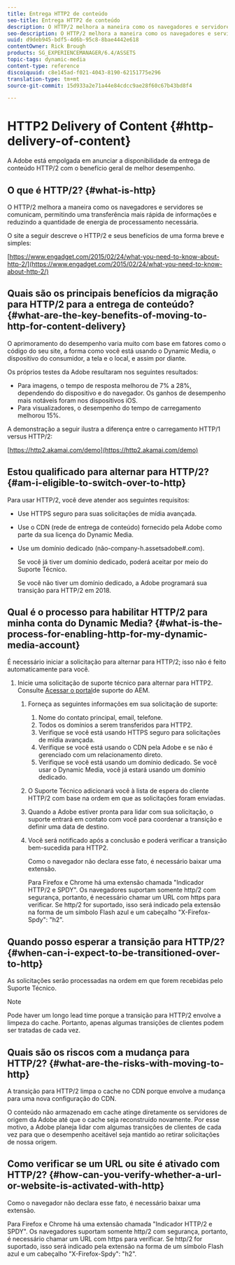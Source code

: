 ```yaml
---
title: Entrega HTTP2 de conteúdo
seo-title: Entrega HTTP2 de conteúdo
description: O HTTP/2 melhora a maneira como os navegadores e servidores se comunicam, permitindo uma transferência mais rápida de informações e reduzindo a quantidade de energia de processamento necessária.
seo-description: O HTTP/2 melhora a maneira como os navegadores e servidores se comunicam, permitindo uma transferência mais rápida de informações e reduzindo a quantidade de energia de processamento necessária.
uuid: d9deb945-bdf5-4d6b-95c8-8bae4442e618
contentOwner: Rick Brough
products: SG_EXPERIENCEMANAGER/6.4/ASSETS
topic-tags: dynamic-media
content-type: reference
discoiquuid: c8e145ad-f021-4043-8190-62151775e296
translation-type: tm+mt
source-git-commit: 15d933a2e71a44e84cdcc9ae28f60c67b43bd8f4

---
```



# HTTP2 Delivery of Content {#http-delivery-of-content}

A Adobe está empolgada em anunciar a disponibilidade da entrega de conteúdo HTTP/2 com o benefício geral de melhor desempenho.

## O que é HTTP/2? {#what-is-http}

O HTTP/2 melhora a maneira como os navegadores e servidores se comunicam, permitindo uma transferência mais rápida de informações e reduzindo a quantidade de energia de processamento necessária.

O site a seguir descreve o HTTP/2 e seus benefícios de uma forma breve e simples:

[https://www.engadget.com/2015/02/24/what-you-need-to-know-about-http-2/](https://www.engadget.com/2015/02/24/what-you-need-to-know-about-http-2/)

## Quais são os principais benefícios da migração para HTTP/2 para a entrega de conteúdo? {#what-are-the-key-benefits-of-moving-to-http-for-content-delivery}

O aprimoramento do desempenho varia muito com base em fatores como o código do seu site, a forma como você está usando o Dynamic Media, o dispositivo do consumidor, a tela e o local, e assim por diante.

Os próprios testes da Adobe resultaram nos seguintes resultados:

* Para imagens, o tempo de resposta melhorou de 7% a 28%, dependendo do dispositivo e do navegador. Os ganhos de desempenho mais notáveis foram nos dispositivos iOS.
* Para visualizadores, o desempenho do tempo de carregamento melhorou 15%.

A demonstração a seguir ilustra a diferença entre o carregamento HTTP/1 versus HTTP/2:

[https://http2.akamai.com/demo](https://http2.akamai.com/demo)

## Estou qualificado para alternar para HTTP/2? {#am-i-eligible-to-switch-over-to-http}

Para usar HTTP/2, você deve atender aos seguintes requisitos:

* Use HTTPS seguro para suas solicitações de mídia avançada.
* Use o CDN (rede de entrega de conteúdo) fornecido pela Adobe como parte da sua licença do Dynamic Media.
* Use um domínio dedicado (não-company-h.assetsadobe#.com).

   Se você já tiver um domínio dedicado, poderá aceitar por meio do Suporte Técnico.

   Se você não tiver um domínio dedicado, a Adobe programará sua transição para HTTP/2 em 2018.

## Qual é o processo para habilitar HTTP/2 para minha conta do Dynamic Media? {#what-is-the-process-for-enabling-http-for-my-dynamic-media-account}

É necessário iniciar a solicitação para alternar para HTTP/2; isso não é feito automaticamente para você.

1. Inicie uma solicitação de suporte técnico para alternar para HTTP2. Consulte [Acessar o portal](https://helpx.adobe.com/experience-manager/kb/accessing-aem-support-portal.html)de suporte do AEM.

   1. Forneça as seguintes informações em sua solicitação de suporte:

      1. Nome do contato principal, email, telefone.
      1. Todos os domínios a serem transferidos para HTTP2.
      1. Verifique se você está usando HTTPS seguro para solicitações de mídia avançada.
      1. Verifique se você está usando o CDN pela Adobe e se não é gerenciado com um relacionamento direto.
      1. Verifique se você está usando um domínio dedicado. Se você usar o Dynamic Media, você já estará usando um domínio dedicado.
   1. O Suporte Técnico adicionará você à lista de espera do cliente HTTP/2 com base na ordem em que as solicitações foram enviadas.
   1. Quando a Adobe estiver pronta para lidar com sua solicitação, o suporte entrará em contato com você para coordenar a transição e definir uma data de destino.
   1. Você será notificado após a conclusão e poderá verificar a transição bem-sucedida para HTTP2.

      Como o navegador não declara esse fato, é necessário baixar uma extensão.

      Para Firefox e Chrome há uma extensão chamada &quot;Indicador HTTP/2 e SPDY&quot;. Os navegadores suportam somente http/2 com segurança, portanto, é necessário chamar um URL com https para verificar. Se http/2 for suportado, isso será indicado pela extensão na forma de um símbolo Flash azul e um cabeçalho &quot;X-Firefox-Spdy&quot;: &quot;h2&quot;.


## Quando posso esperar a transição para HTTP/2? {#when-can-i-expect-to-be-transitioned-over-to-http}

As solicitações serão processadas na ordem em que forem recebidas pelo Suporte Técnico.

>[!NOTE]
>
>Pode haver um longo lead time porque a transição para HTTP/2 envolve a limpeza do cache. Portanto, apenas algumas transições de clientes podem ser tratadas de cada vez.

## Quais são os riscos com a mudança para HTTP/2? {#what-are-the-risks-with-moving-to-http}

A transição para HTTP/2 limpa o cache no CDN porque envolve a mudança para uma nova configuração do CDN.

O conteúdo não armazenado em cache atinge diretamente os servidores de origem da Adobe até que o cache seja reconstruído novamente. Por esse motivo, a Adobe planeja lidar com algumas transições de clientes de cada vez para que o desempenho aceitável seja mantido ao retirar solicitações de nossa origem.

## Como verificar se um URL ou site é ativado com HTTP/2? {#how-can-you-verify-whether-a-url-or-website-is-activated-with-http}

Como o navegador não declara esse fato, é necessário baixar uma extensão.

Para Firefox e Chrome há uma extensão chamada &quot;Indicador HTTP/2 e SPDY&quot;. Os navegadores suportam somente http/2 com segurança, portanto, é necessário chamar um URL com https para verificar. Se http/2 for suportado, isso será indicado pela extensão na forma de um símbolo Flash azul e um cabeçalho &quot;X-Firefox-Spdy&quot;: &quot;h2&quot;.
